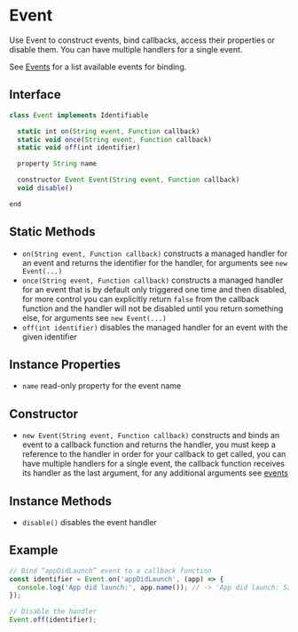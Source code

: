 # Event

Use Event to construct events, bind callbacks, access their properties or disable them. You can have multiple handlers for a single event.

See [Events](events) for a list available events for binding.

## Interface

```javascript
class Event implements Identifiable

  static int on(String event, Function callback)
  static void once(String event, Function callback)
  static void off(int identifier)

  property String name

  constructor Event Event(String event, Function callback)
  void disable()

end
```

## Static Methods

- `on(String event, Function callback)` constructs a managed handler for an event and returns the identifier for the handler, for arguments see `new Event(...)`
- `once(String event, Function callback)` constructs a managed handler for an event that is by default only triggered one time and then disabled, for more control you can explicitly return `false` from the callback function and the handler will not be disabled until you return something else, for arguments see `new Event(...)`
- `off(int identifier)` disables the managed handler for an event with the given identifier

## Instance Properties

- `name` read-only property for the event name

## Constructor

- `new Event(String event, Function callback)` constructs and binds an event to a callback function and returns the handler, you must keep a reference to the handler in order for your callback to get called, you can have multiple handlers for a single event, the callback function receives its handler as the last argument, for any additional arguments see [events](events)

## Instance Methods

- `disable()` disables the event handler

## Example

```javascript
// Bind “appDidLaunch” event to a callback function
const identifier = Event.on('appDidLaunch', (app) => {
  console.log('App did launch:', app.name()); // -> 'App did launch: Safari'
});

// Disable the handler
Event.off(identifier);
```
